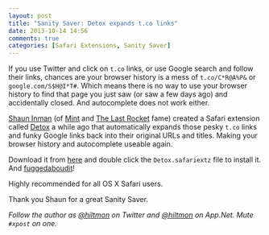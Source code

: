 ```yaml
---
layout: post
title: "Sanity Saver: Detox expands t.co links"
date: 2013-10-14 14:56
comments: true
categories: [Safari Extensions, Sanity Saver]
---
```


If you use Twitter and click on `t.co` links, or use Google search and follow their links, chances are your browser history is a mess of `t.co/C*R@A%P&` or `google.com/S$H@I*T#`. Which means there is no way to use your browser history to find that page you just saw (or saw a few days ago) and accidentally closed. And autocomplete does not work either.

[Shaun Inman](http://www.shauninman.com/blog) (of [Mint](http://haveamint.com) and [The Last Rocket](https://itunes.apple.com/us/app/the-last-rocket/id429747672?mt=8&uo=4&at=10l894) fame) created a Safari extension called [Detox](http://www.shauninman.com/archive/2012/01/19/detox) a while ago that automatically expands those pesky `t.co` links and funky Google links back into their original URLs and titles. Making your browser history and autocomplete useable again.

Download it from [here](http://www.shauninman.com/assets/downloads/Detox.safariextz) and double click the `Detox.safariextz` file to install it. And [fuggedaboudit](http://en.wiktionary.org/wiki/fuggedaboudit#English)!

Highly recommended for all OS X Safari users.

Thank you Shaun for a great Sanity Saver.

*Follow the author as [@hiltmon](http://https://twitter.com/hiltmon) on Twitter and [@hiltmon](http://alpha.app.net/hiltmon) on App.Net. Mute `#xpost` on one.*
